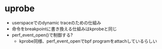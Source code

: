 # uprobe

* userspaceでのdynamic traceのための仕組み
* 命令をbreakpointに書き換える仕組みはkprobeと同じ
* perf_event_open()で制御する?
  * kprobe同様、perf_event_openでbpf programをattachしているらしい
